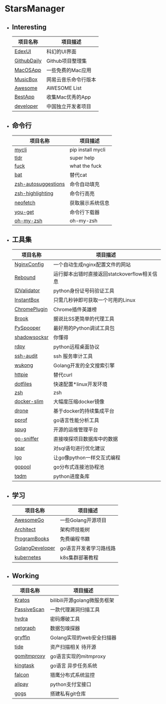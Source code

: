 # StarsManager

- ## Interesting

    项目名称|项目描述|
    ---|---
    [EdexUI](https://github.com/GitSquared/edex-ui) |科幻的UI界面
    [GithubDaily](https://github.com/GitHubDaily/GitHubDaily)|Github项目整理集
    [MacOSApp](https://github.com/serhii-londar/open-source-mac-os-apps)|一些免费的Mac应用
    [MusicBox](https://github.com/darknessomi/musicbox)|网易云音乐命令行版本
    [Awesome](https://github.com/sindresorhus/awesome)|AWESOME List
    [BestApp](https://github.com/hzlzh/Best-App)|收集Mac优秀的App
    [developer](https://github.com/1c7/chinese-independent-developer)|中国独立开发者项目

- ## 命令行
    项目名称|项目描述|
    ---|---
    [mycli](https://github.com/dbcli/mycli)| pip install mycli
    [tldr](https://github.com/tldr-pages/tldr)| super help
    [fuck](https://github.com/nvbn/thefuck)| what the fuck
    [bat](https://github.com/sharkdp/bat)| 替代cat
    [zsh-autosuggestions](https://github.com/zsh-users/zsh-autosuggestions)|命令自动填充
    [zsh-highlighting](https://github.com/zsh-users/zsh-syntax-highlighting)|命令行高亮
    [neofetch](https://github.com/dylanaraps/neofetch)| 获取展示系统信息
    [you-get](https://github.com/soimort/you-get)|命令行下载器
    [oh-my-zsh](https://github.com/robbyrussell/oh-my-zsh)|oh-my-zsh

- ## 工具集
    |项目名称|项目描述|
    |---|---|
    [NginxConfig](https://github.com/valentinxxx/nginxconfig.io)|一个自动生成nginx配置文件的网站
    [Rebound](https://github.com/shobrook/rebound)|运行脚本出错时直接返回statckoverflow相关信息
    [IDValidator](https://github.com/jxlwqq/id-validator.py)|python身份证号码验证工具
    [InstantBox](https://github.com/instantbox/instantbox)|只需几秒钟即可获取一个可用的Linux
    [ChromePlugin](https://github.com/357711589?tab=stars)|Chrome插件英雄榜
    [Brook](https://github.com/txthinking/brook)|据说比SS更简单的代理工具
    [PySpooper](https://github.com/cool-RR/PySnooper)|最好用的Python调试工具包
    [shadowsocksr](https://github.com/shadowsocksr-backup/shadowsocksr)|你懂得
    [rdpy](https://github.com/citronneur/rdpy)|python远程桌面协议
    [ssh-audit](https://github.com/arthepsy/ssh-audit)|ssh 服务审计工具
    [wukong](https://github.com/huichen/wukong)|Golang开发的全文搜索引擎
    [httpie](https://github.com/jakubroztocil/httpie)|替代curl
    [dotfiles](https://github.com/int32bit/dotfiles)|快速配置*linux开发环境
    [zsh](https://github.com/zsh-users/zsh)|zsh
    [docker-slim](https://github.com/docker-slim/docker-slim)|大幅度压缩docker镜像
    [drone](https://github.com/drone/drone)|基于docker的持续集成平台
    [pprof](https://github.com/google/pprof)|go语言性能分析工具
    [spug](https://github.com/openspug/spug)|开源的运维管理平台
    [go-sniffer](https://github.com/40t/go-sniffer)|直接嗅探项目数据库中的数据
    [soar](https://github.com/XiaoMi/soar)|对sql语句进行优化建议
    [lgo](https://github.com/yunabe/lgo)|让go像python一样交互式编程
    [gopool](https://github.com/aosen/gopool)|go分布式连接池协程池
    [tqdm](https://github.com/tqdm/tqdm)|python进度条库

- ## 学习
    
    |项目名称|项目描述|
    |---|---|
    [AwesomeGo](https://github.com/hackstoic/golang-open-source-projects)|一些Golang开源项目 
    [Architect](https://github.com/xingshaocheng/architect-awesome)|架构师技能树
    [ProgramBooks](https://github.com/justjavac/free-programming-books-zh_CN)|免费编程书籍
    [GolangDeveloper](https://github.com/Alikhll/golang-developer-roadmap/blob/master/i18n/ReadMe-zh-CN.md)|go语言开发者学习路线路
    [kubernetes](https://github.com/opsnull/follow-me-install-kubernetes-cluster)|k8s集群部署教程

- ## Working
    |项目名称|项目描述|
    |---|---|
    [Kratos](https://github.com/bilibili/kratos)|bilibili开源golang微服务框架
    [PassiveScan](https://github.com/netxfly/passive_scan)|一款代理漏洞扫描工具
    [hydra](https://github.com/vanhauser-thc/thc-hydra)|密码爆破工具
    [netgraph](https://github.com/ga0/netgraph)|数据包嗅探器
    [gryffin](https://github.com/yahoo/gryffin)|Golang实现的web安全扫描器
    [tide](https://github.com/TideSec/Tide)|资产扫描相关 待开源
    [gomitmproxy](https://github.com/sheepbao/gomitmproxy)|go语言实现的mitmproxy
    [kingtask](https://github.com/kingsoft-wps/kingtask)|go语言 异步任务系统
    [falcon](https://github.com/open-falcon-archive/of-release)|猎鹰分布式系统监控
    [alipay](https://github.com/fzlee/alipay)|python支付宝接口
    [gogs](https://github.com/gogs/gogs)|搭建私有git仓库